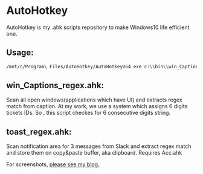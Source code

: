# AutoHotkey

AutoHotkey is my .ahk scripts repository to make Windows10 life efficient one.

## Usage:

```bash
/mnt/c/Program\ Files/AutoHotkey/AutoHotkeyU64.exe c:\\bin\\win_Captions_regex.ahk &
```

## win_Captions_regex.ahk:

Scan all open windows(applications which have UI) and extracts regex match from caption. At my work, we use a system which assigns 6 digits tickets IDs. So , this script checkes for 6 consecutive digits string.

## toast_regex.ahk:

Scan notification area for 3 messages from Slack and extract regex match and store them on copy&paste buffer, aka clipboard. Requires Acc.ahk

For screenshots, [please see my blog.](https://katsumiinoue.wordpress.com/2020/05/03/autohotkeyslack%e9%80%9a%e7%9f%a5grep/)
